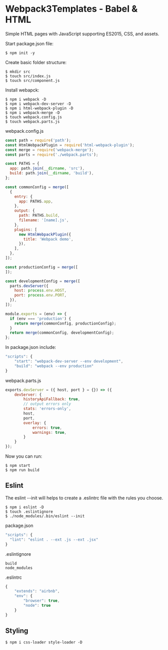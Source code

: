 # Webpack3Templates - Babel & HTML

Simple HTML pages with JavaScript supporting ES2015, CSS, and assets.

Start package.json file:
```
$ npm init -y
```

Create basic folder structure:
```
$ mkdir src
$ touch src/index.js
$ touch src/component.js
```

Install webapck:
```
$ npm i webpack -D
$ npm i webpack-dev-server -D
$ npm i html-webpack-plugin -D
$ npm i webpack-merge -D
$ touch webpack.config.js
$ touch webpack.parts.js
```

webpack.config.js
```js
const path = require('path');
const HtmlWebpackPlugin = require('html-webpack-plugin');
const merge = require('webpack-merge');
const parts = require('./webpack.parts');

const PATHS = {
  app: path.join(__dirname, 'src'),
  build: path.join(__dirname, 'build'),
};

const commonConfig = merge([
  {
    entry: {
      app: PATHS.app,
    },
    output: {
      path: PATHS.build,
      filename: '[name].js',
    },
    plugins: [
      new HtmlWebpackPlugin({
        title: 'Webpack demo',
      }),
    ],
  },
]);

const productionConfig = merge([
]);

const developmentConfig = merge([
  parts.devServer({
    host: process.env.HOST,
    port: process.env.PORT,
  }),
]);

module.exports = (env) => {
  if (env === 'production') {
    return merge(commonConfig, productionConfig);
  }
  return merge(commonConfig, developmentConfig);
};
```

In package.json include:
```javascript
"scripts": {
    "start": "webpack-dev-server --env development",
    "build": "webpack --env production"
}
```

webpack.parts.js
```javascript
exports.devServer = ({ host, port } = {}) => ({
    devServer: {
        historyApiFallback: true,
        // output errors only
        stats: 'errors-only',
        host,
        port,
        overlay: {
            errors: true,
            warnings: true,
        }
    }
});
```

Now you can run:
```
$ npm start
$ npm run build
```

## Eslint

The eslint --init will helps to create a .eslintrc file with the rules you choose.

```
$ npm i eslint -D
$ touch .eslintignore
$ ./node_modules/.bin/eslint --init
```

package.json
```javascript
"scripts": {
  "lint": "eslint . --ext .js --ext .jsx"
}
```

.eslintignore
```
build
node_modules
```

.eslintrc
```javascript
{
    "extends": "airbnb",
    "env": {
        "browser": true,
        "node": true
    }
}
```

## Styling

```
$ npm i css-loader style-loader -D
```